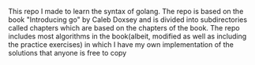 This repo I made to learn the syntax of golang. The repo is based on the book "Introducing go" by Caleb Doxsey and is divided into subdirectories called chapters which are based on the chapters of the book.
The repo includes most algorithms in the book(albeit, modified as well as including the practice exercises) in which I have my own implementation of the solutions that anyone is free to copy
